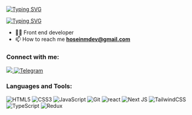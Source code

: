[![Typing SVG](https://readme-typing-svg.demolab.com?font=Chakra+Petch&duration=2000&pause=1000&color=FFFFFF&background=53FFDB00&vCenter=true&multiline=true&repeat=false&width=274&height=58&lines=%F0%9F%91%8B%F0%9F%8F%BB+I'm+Mobin+Mahmoudi)](https://git.io/typing-svg)

[![Typing SVG](https://readme-typing-svg.demolab.com?font=Chakra+Petch&size=25&duration=3000&pause=1000&color=0AB177&background=53FFDB00&vCenter=true&multiline=true&repeat=false&width=274&height=58&lines=%F0%9F%91%A8%F0%9F%8F%BB%E2%80%8D%F0%9F%92%BB+Front-End+Developer)](https://git.io/typing-svg)

- 👨‍💻 Front end developer
- 📫 How to reach me **hoseinmdev@gmail.com**

<h3 align="left">Connect with me:</h3>
<p align="left">
  <a href="https://mail.google.com/mail/?view=cm&fs=1&to=dev.hoseinmdev@gmail.com&su=Subject">
    <img  src="https://img.shields.io/badge/Gmail-D14836?style=for-the-badge&logo=gmail&logoColor=white"/>
               
  </a>
<a href="https://t.me/MobineMahmoudi">
    <img alt="Telegram" src="https://img.shields.io/badge/Telegram-2CA5E0?style=for-the-badge&logo=telegram&logoColor=white" />
</a>

</p>

<h3 align="left">Languages and Tools:</h3>
<p>
  
<img alt="HTML5" src="https://img.shields.io/badge/html5-%23E34F26.svg?style=for-the-badge&logo=html5&logoColor=white" />
<img alt="CSS3" src="https://img.shields.io/badge/css3-%231572B6.svg?style=for-the-badge&logo=css3&logoColor=white" />
<img alt="JavaScript" src="https://img.shields.io/badge/javascript-%23323330.svg?style=for-the-badge&logo=javascript&logoColor=%23F7DF1E" />
<img alt="Git" src="https://img.shields.io/badge/git-%23F05033.svg?style=for-the-badge&logo=git&logoColor=white" />
<img alt="react" src="https://img.shields.io/badge/react-%2320232a.svg?style=for-the-badge&logo=react&logoColor=%2361DAFB" />
<img alt="Next JS" src="https://img.shields.io/badge/Next-black?style=for-the-badge&logo=next.js&logoColor=white" />
<img alt="TailwindCSS" src="https://img.shields.io/badge/tailwindcss-%2338B2AC.svg?style=for-the-badge&logo=tailwind-css&logoColor=white" />
<imf alt="tailwind" src="https://img.shields.io/badge/tailwindcss-0390AD?style=for-the-badge&logo=tailwindcss&logoColor=white" />
<imf alt="redux" src="https://img.shields.io/badge/Redux-593D88?style=for-the-badge&logo=redux&logoColor=white" />
<img alt="TypeScript" src="https://img.shields.io/badge/typescript-%23007ACC.svg?style=for-the-badge&logo=typescript&logoColor=white" />
<img alt="Redux" src="https://img.shields.io/badge/-Redux-05122A?style=for-the-badge&logo=redux&logoColor=764ABC" />
</p>
